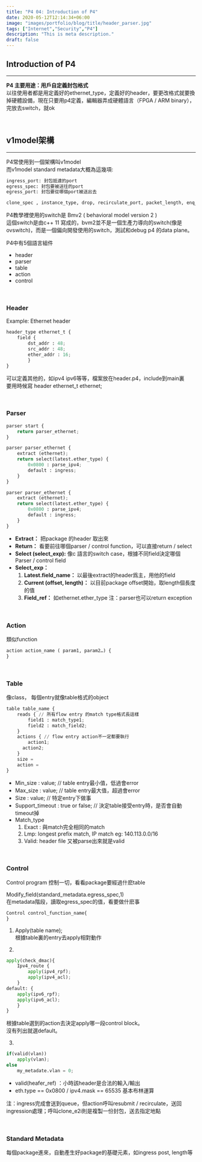 ```yaml
---
title: "P4 04: Introduction of P4"
date: 2020-05-12T12:14:34+06:00
image: "images/portfolio/blog/title/header_parser.jpg"
tags: ["Internet","Security","P4"]
description: "This is meta description."
draft: false
---
```


## **Introduction of P4**
---
**P4 主要用途：用戶自定義封包格式**<br>
以往使用者都是用定義好的ethernet_type，定義好的header，要更改格式就要換掉硬體設備，現在只要用p4定義，編輯器弄成硬體語言（FPGA / ARM binary），完放去switch，就ok

&nbsp;
## **v1model架構**
---
P4常使用到一個架構叫v1model<br>
而v1model standard metadata大概為這幾項:
```python
ingress_port: 封包抵達的port
egress_spec: 封包要被送往的port
egress_port: 封包要從哪個port被送出去

clone_spec , instance_type, drop, recirculate_port, packet_length, enq_timestamp, enq_qdepth, deq_timedelta, deq_qdepth, ingress_global_timesptamp, lf_field_list, mcast_grp, resubmit_flag, egress_field, checksum_error
```

P4教學裡使用的switch是 Bmv2 ( behavioral model version 2 )<br>
這個switch是由c++ 11 寫成的，bvm2並不是一個生產力導向的switch(像是ovswitch)，而是一個偏向開發使用的switch，測試和debug p4 的data plane。

P4中有5個語言組件
- header
- parser
- table
- action
- control

&nbsp;
### **Header**
Example: Ethernet header
``` python
header_type ethernet_t {
	field {
		dst_addr : 48;
		src_addr : 48;
		ether_addr : 16;
		}
}
```
可以定義其他的，如ipv4 ipv6等等，檔案放在header.p4，include到main裏<br>
要用時候寫 header ethernet_t ethernet;

&nbsp;
### **Parser**
``` python
parser start {
	return parser_ethernet;
}

parser parser_ethernet {
	extract (ethernet);
	return select(latest.ether_type) {
		0x0800 : parse_ipv4;
		default : ingress;
	}
}

parser parser_ethernet {
	extract (ethernet);
	return select(latest.ether_type) {
		0x0800 : parse_ipv4;
		default : ingress;
	}
}
```
- **Extract：** 把package 的header 取出來
- **Return：** 看要前往哪個parser / control function，可以直接return / select
- **Select (select_exp):** 像c 語言的switch case，根據不同field決定哪個Parser / control field
- **Select_exp：**
    1. **Latest.field_name：** 以最後extract的header爲主，用他的field
    2. **Current (offset, length)：** 以目前package offset開始，取length個長度的值
    3. **Field_ref：** 如ethernet.ether_type
        注：parser也可以return exception

&nbsp;
### **Action**
類似function
```python
action action_name ( param1, param2…) {
}
```

&nbsp;
### **Table**
像class， 每個entry就像table格式的object
```python
table table_name {
	reads { // 所有flow entry 的match type格式長這樣
		field1 : match_type1;
		field2 : match_field2;
	}
	actions { // flow entry action不一定都要執行
		action1;
	  action2;
	}
	size = 
	action = 
}
```
- Min_size : value; // table entry最小值，低過會error
- Max_size : value; // table entry最大值，超過會error
- Size : value; // 特定entry下做事
- Support_timeout : true or false; // 決定table接受entry時，是否會自動timeout掉
- Match_type
    1. Exact : 與match完全相同的match
    2. Lmp: longest prefix match, IP match eg: 140.113.0.0/16
    3. Valid: header file 又被parse出來就是valid

&nbsp;
### **Control**
Control program 控制一切，看看package要經過什麽table

Modify_field(standard_metadata.egress_spec,1)<br>
在metadata階段，讀取egress_spec的值，看要做什麽事

```python
Control control_function_name{
}
```

1. Apply(table name);<br>
    根據table裏的entry去apply相對動作

2. 
```python
apply(check_dmac){
	Ipv4_route {
		apply(ipv4_rpf);
		apply(ipv4_acl);
	}
default: {
	apply(ipv6_rpf);
	apply(ipv6_acl);
	}
}
```
根據table選到的action去決定apply哪一段control block。<br>
沒有列出就選default。

3. 
```python
if(valid(vlan))
	apply(vlan);
else
	my_metadate.vlan = 0;
```
- valid(heafer_ref) ：小時該header是合法的輸入/輸出
- eth.type == 0x0800 / ipv4.mask == 65535 基本布林運算

注：ingress完成會送到queue，但action呼叫resubmit / recirculate，送回ingression處理；呼叫clone_e2i則是複製一份封包，送去指定地點

&nbsp;
### **Standard Metadata**
每個package進來，自動產生好package的基礎元素，如ingress post, length等

